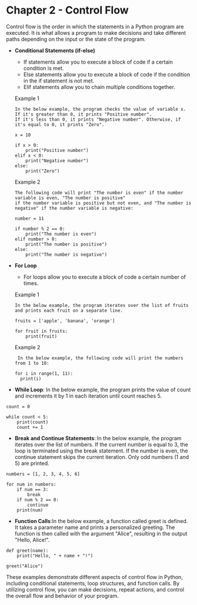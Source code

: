 # Chapter 2 - Control Flow

Control flow is the order in which the statements in a Python program are executed. It is what allows a program to make decisions and take different paths depending on the input or the state of the program.

- **Conditional Statements (if-else)**
    - If statements allow you to execute a block of code if a certain condition is met.
    - Else statements allow you to execute a block of code if the condition in the if statement is not met.
    - Elif statements allow you to chain multiple conditions together.

    Example 1
    ```
    In the below example, the program checks the value of variable x. If it's greater than 0, it prints "Positive number".
    If it's less than 0, it prints "Negative number". Otherwise, if it's equal to 0, it prints "Zero".
    
    x = 10
    
    if x > 0:
        print("Positive number")
    elif x < 0:
        print("Negative number")
    else:
        print("Zero")
    ```

    Example 2
    ```
    The following code will print "The number is even" if the number variable is even, "The number is positive"
    if the number variable is positive but not even, and "The number is negative" if the number variable is negative:
    
    number = 11
    
    if number % 2 == 0:
        print("The number is even")
    elif number > 0:
        print("The number is positive")
    else:
        print("The number is negative")
    ```

- **For Loop**
    - For loops allow you to execute a block of code a certain number of times.

    Example 1
    ```
    In the below example, the program iterates over the list of fruits and prints each fruit on a separate line.
    
    fruits = ['apple', 'banana', 'orange']
    
    for fruit in fruits:
        print(fruit)
    ```

  Example 2
  ```
   In the below example, the following code will print the numbers from 1 to 10:

  for i in range(1, 11):
    print(i)
  ```

    
- **While Loop**: In the below example, the program prints the value of count and increments it by 1 in each iteration until count reaches 5.

```
count = 0

while count < 5:
    print(count)
    count += 1
```
- **Break and Continue Statements**: In the below example, the program iterates over the list of numbers. If the current number is equal to 3, the loop is terminated using the break statement. If the number is even, the continue statement skips the current iteration. Only odd numbers (1 and 5) are printed.

```
numbers = [1, 2, 3, 4, 5, 6]

for num in numbers:
    if num == 3:
        break
    if num % 2 == 0:
        continue
    print(num)
```
- **Function Calls**:In the below example, a function called greet is defined. It takes a parameter name and prints a personalized greeting. The function is then called with the argument "Alice", resulting in the output "Hello, Alice!".

```
def greet(name):
    print("Hello, " + name + "!")

greet("Alice")
```

These examples demonstrate different aspects of control flow in Python, including conditional statements, loop structures, and function calls. By utilizing control flow, you can make decisions, repeat actions, and control the overall flow and behavior of your program.


  
